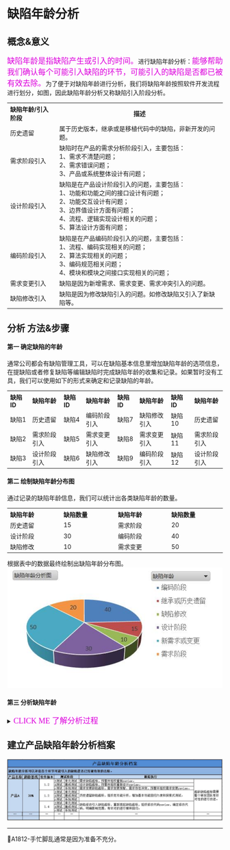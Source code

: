 # 缺陷年龄分析

## 概念&意义

<font color="#dd00dd" size="4" face="楷体">缺陷年龄是指缺陷产生或引入的时间。</font>进行缺陷年龄分析：<font color="#dd00dd" size="4" face="楷体">能够帮助我们确认每个可能引入缺陷的环节，可能引入的缺陷是否都已被有效去除。</font>为了便于对缺陷年龄进行分析，我们将缺陷年龄按照软件开发流程进行划分，如图，因此缺陷年龄分析又称缺陷引入阶段分析。

<table>
	<tr>
		<th width="200px" align="left">缺陷年龄/引入阶段</th>
		<th width="800px">描述</th>
	</tr>
	<tr>
		<td>历史遗留</td>
		<td>属于历史版本，继承或是移植代码中的缺陷，非新开发的问题。</td>
	</tr>
	<tr>
		<td>需求阶段引入</td>
		<td>缺陷时在产品的需求分析阶段引入，主要包括：<br>1、需求不清楚问题；<br>2、需求错误问题；<br>3、产品或系统整体设计有问题；</td>
	</tr>
	<tr>
		<td>设计阶段引入</td>
		<td>缺陷是在产品设计阶段引入的问题，主要包括：<br>1、功能和功能之间的接口设计有问题；<br>2、功能交互设计有问题；<br>3、边界值设计方面有问题；<br>4、流程、逻辑实现设计相关的问题；<br>5、算法设计方面有问题；</td>
	</tr>
	<tr>
		<td>编码阶段引入</td>
		<td>缺陷是在产品编码阶段引入的问题，主要包括：<br>1、流程、编码实现相关的问题；<br>2、算法实现相关的问题；<br>3、编码规范相关问题；<br>4、模块和模块之间接口实现相关的问题；</td>
	</tr>
	<tr>
		<td>需求变更引入</td>
		<td>缺陷是因为新增需求、需求变更、需求冲突引入的问题。</td>
	</tr>
	<tr>
		<td>缺陷修改引入</td>
		<td>缺陷是因为修改缺陷引入的问题。如修改缺陷又引入了新缺陷等。</td>
	</tr>
</table>


## 分析 方法&步骤

#### 第一 确定缺陷的年龄

通常公司都会有缺陷管理工具，可以在缺陷基本信息里增加缺陷年龄的选项信息，在提缺陷或者修复缺陷等编辑缺陷时完成缺陷年龄的收集和记录。如果暂时没有工具，我们可以使用如下的形式来确定和记录缺陷的年龄。

<table>
	<tr>
		<th width="90px" align="left">缺陷ID</th>
		<th width="160px" align="left">缺陷年龄</th>
		<th width="90px" align="left">缺陷ID</th>
		<th width="160px" align="left">缺陷年龄</th>
		<th width="90px" align="left">缺陷ID</th>
		<th width="160px" align="left">缺陷年龄</th>
		<th width="90px" align="left">缺陷ID</th>
		<th width="160px" align="left">缺陷年龄</th>
	</tr>
	<tr>
		<td>缺陷1</td>
		<td>历史遗留</td>
		<td>缺陷4</td>
		<td>编码阶段引入</td>
		<td>缺陷7</td>
		<td>缺陷修改引入</td>
		<td>缺陷10</td>
		<td>历史遗留</td>
	</tr>
	<tr>
		<td>缺陷2</td>
		<td>需求阶段引入</td>
		<td>缺陷5</td>
		<td>需求变更引入</td>
		<td>缺陷8</td>
		<td>需求变更引入</td>
		<td>缺陷11</td>
		<td>需求阶段引入</td>
	</tr>
	<tr>
		<td>缺陷3</td>
		<td>设计阶段引入</td>
		<td>缺陷6</td>
		<td>缺陷修改引入</td>
		<td>缺陷9</td>
		<td>编码阶段引入</td>
		<td>缺陷12</td>
		<td>设计阶段引入</td>
	</tr>
</table>

#### 第二 绘制缺陷年龄分布图

通过记录的缺陷年龄信息，我们可以统计出各类缺陷年龄的数量。

<table>
	<tr>
		<th width="250px" align="left">缺陷年龄</th>
		<th width="250px" align="left">缺陷数量</th>
		<th width="250px" align="left">缺陷年龄</th>
		<th width="250px" align="left">缺陷数量</th>
	</tr>
	<tr>
		<td>历史遗留</td>
		<td>15</td>
		<td>需求阶段</td>
		<td>20</td>
	</tr>
	<tr>
		<td>设计阶段</td>
		<td>30</td>
		<td>编码阶段</td>
		<td>40</td>
	</tr>
	<tr>
		<td>缺陷修改</td>
		<td>10</td>
		<td>需求变更</td>
		<td>50</td>
	</tr>
</table>

根据表中的数据最终绘制出缺陷年龄分布图。
![](resFiles/r2/缺陷年龄分布图.jpg)

#### 第三 分析缺陷年龄

<details>
<summary><font color="#dd00dd" size="4" face="楷体"> CLICK ME 了解分析过程</font></summary>

我们在进行缺陷年龄分析之前，需要先想一下，理想的缺陷年龄应该具备哪些特点。

#### （1）理想的缺陷分布图分析

理想的缺陷年龄分布图应该是这样的：<font color="#dd00dd" size="4" face="楷体">在缺陷的引入阶段就能发现改类缺陷，缺陷不会逃逸到下个阶段。</font>
![](resFiles/r2/引入阶段.jpg)

例如，当分析设计阶段缺陷年龄时，分析结果是一个“大园饼”，即所有的缺陷都是在设计阶段引入的，没有需求阶段引入的缺陷。换句话说，需求阶段引入的缺陷都在需求分析阶段都已经完全去除了。如果真的能到达这样的水平，测试人员也就光荣的失业了。但实际情况是，每个阶段都会有一些缺陷“逃逸”到了下个阶段，需要“测试”来发现这些逃逸的缺陷。

作为专业的测试人员我们知道，测试不应该是想到哪测到哪，而应该设计测试从而科学的进行测试，例如进行测试分层和分阶段测试：<font color="#dd00dd" size="4" face="楷体">每个测试分层或测试阶段都围绕不同的测试目标，使用不同的测试方法进行测试</font>。因此针对测试阶段理想的缺陷年龄分析图应该是这样的：<font color="#dd00dd" size="4" face="楷体">在特定的测试分层，发现该分层的问题，没有历史遗留缺陷，没有需求变更引入的缺陷，没有缺陷修改引入的缺陷。</font>
![](resFiles/r2/发现特定测试分层问题.jpg)


#### （2）没有在特定的测试分层，发现该分层的缺陷分析

例如，在集成测试阶段，我们希望发现编码阶段和设计阶段引入的缺陷，但实际上却发现了大量的在需求阶段引入的缺陷。这说明:</br>
口  产品需求质量不高，需求存在不清晰或者错误的情况。</br>
口  系统架构设计质量不高。</br>
口  需求质量不高，产品功能质量也不会太高。</br>
口  系统架构设计的质量不高，产品在非功能属性方面质量也不会太高。</br>

这就需要测试人员或者整个研发团队来有针对性的进行改进。例如：</br>
口  对需求再次进行检测，确保尚未集成的功能对应的需求的正确性。</br>
口  分析架构设计中的问题，找出对非功能属性方面的主要影响，调整测试策略，尽量提前并加大这些内容的测试力度。</br>
口  调整测试策略，增加相关功能的测试力度和回归测试规模。</br>

#### （3）历史遗留引入的缺陷过多分析

如果我们在测试中发现很多继承和历史遗留的缺陷，这说明产品还存在一些“旧账”尚未清理，这时需要我们：</br>
口  进行或重新进行老功能分析，更新测试策略。</br>
口  对这些缺陷进行分析，由此更新测试策略，进行探索式测试。</br>
口  如果被继承的版本处于维护阶段，考虑这些缺陷是否需要在维护版本中解决，并发布补丁或升级包。</br>
口  确认被继承的版本在维护阶段发现的其他缺陷，是否需要同步到当前最新版本中。</br>

![](resFiles/r2/清理旧账.jpg)

#### （4）需求变更引入的缺陷过多分析

当我们在进行缺陷年龄分析的时候，发现了很多因为需求变更引入的缺陷，出现这种情况的可能原因有：</br>
口  需求变化的部分比较多，比较大，引入了缺陷。</br>
口  新增需求的质量可能不高，引入了缺陷。</br>
口  产品设计质量可能不高，导致设计需要频繁更改，从而引入缺陷。</br>

可以采取的措施有：</br>
口  对这些缺陷进行分析，由此更新测试策略，增加探索和测试。</br>
口  增加或加强需求澄清相关活动。</br>
口  增加或者加强开发人员和测试人员之间针对产品设计进行的沟通活动。</br>
口  增加一些功能交互测试和场景测试。</br>
但从根本上改善上述问题，还需要研发经理、系统架构师和开发人员一起来回溯总结，做好变更控制，提高变更内容的需求和设计质量。

#### （5）缺陷修改引入缺陷过多分析

如果发现很多因为缺陷修改引入的缺陷，这说明开发修改缺陷的质量不高，对于测试人员来说，可以采取以下措施：</br>
口  验证缺陷时，除了验证缺陷本身是否被正确的修复了，还需要围绕缺陷展开探索式测试。</br>
口  增大对基本功能进行回顾测试的比例。</br>
口  增加或者加强开发人员和测试人员对修改内容、影响范围等的沟通，尤其针对重点修改或者较大改动的缺陷。</br>
口  可以和开发人员约定一些有利于缺陷修改质量的措施，如对缺陷的代码进行review后才能合入，每修改的缺陷开发人员都需要提供自检报告单等等</br>
缺陷修改引入缺陷还会带来另外一个影响，就是缺陷不会收敛。<font color="#dd00dd" size="4" face="楷体">我们可以通过控制提高缺陷修复质量，来促进缺陷的快速收敛，这一点对测试架构师和测试经理制定、更新测试策略来说尤为重要。</font>

</details>

## 建立产品缺陷年龄分析档案

![](resFiles/r3/产品缺陷年龄分析档案.jpg)

* * *
:bell:A1812-手忙脚乱通常是因为准备不充分。
